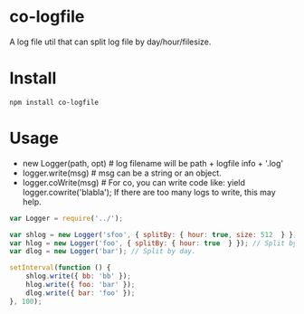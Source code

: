 co-logfile
==========
  A log file util that can split log file by day/hour/filesize.
  
# Install
```
npm install co-logfile
```

# Usage
  - new Logger(path, opt) # log filename will be path + logfile info + '.log'
  - logger.write(msg) # msg can be a string or an object.
  - logger.coWrite(msg) # For co, you can write code like: yield logger.cowrite('blabla'); If there are too many logs to write, this may help.

```js
var Logger = require('../');

var shlog = new Logger('sfoo', { splitBy: { hour: true, size: 512  } }); // Split by hour & filesize 512
var hlog = new Logger('foo', { splitBy: { hour: true  } }); // Split by hour
var dlog = new Logger('bar'); // Split by day.

setInterval(function () {
    shlog.write({ bb: 'bb' });
    hlog.write({ foo: 'bar' });
    dlog.write({ bar: 'foo' });
}, 100);
```
